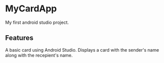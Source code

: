 # MyCardApp
My first android studio project.

## Features
A basic card using Android Studio. Displays a card with the sender's name along with the recepient's name.
